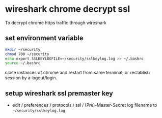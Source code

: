 # wireshark chrome decrypt ssl

To decrypt chrome https traffic through wireshark

## set environment variable

```sh
mkdir ~/security
chmod 700 ~/security
echo export SSLKEYLOGFILE=~/security/sslkeylog.log >> ~/.bashrc
source ~/.bashrc
```

close instances of chrome and restart from same terminal, or restablish session by a logout/login.

## setup wireshark ssl premaster key

- edit / preferences / protocols / ssl / (Pre)-Master-Secret log filename to `~/security/sslkeylog.log`
